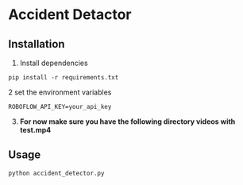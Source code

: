 # Accident Detactor


## Installation

1. Install dependencies
```
pip install -r requirements.txt
```
2 set the environment variables
```
ROBOFLOW_API_KEY=your_api_key
```
3.  **For now make sure you have the following directory videos with test.mp4**

## Usage
```
python accident_detector.py
```

